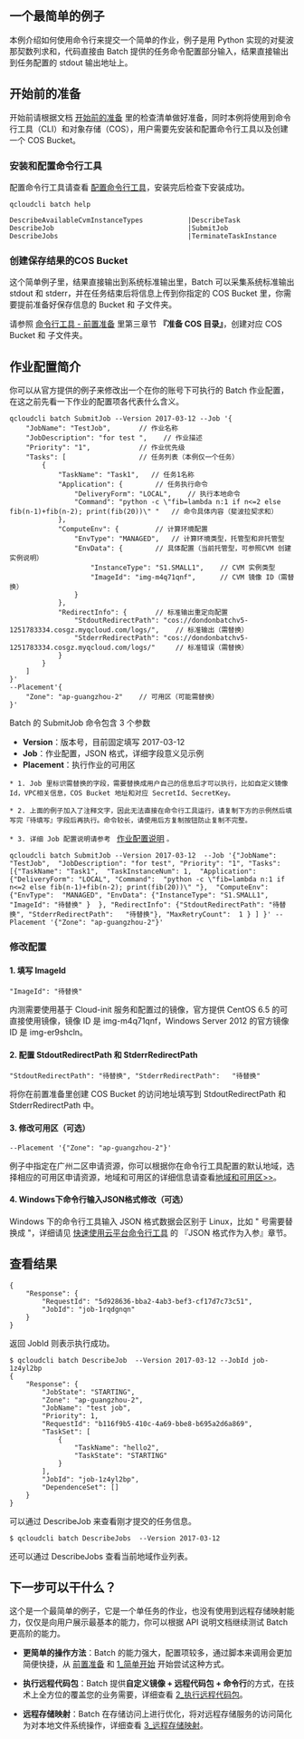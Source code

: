 
## 一个最简单的例子
本例介绍如何使用命令行来提交一个简单的作业，例子是用 Python 实现的对斐波那契数列求和，代码直接由 Batch 提供的任务命令配置部分输入，结果直接输出到任务配置的 stdout 输出地址上。

## 开始前的准备
开始前请根据文档 [开始前的准备](
/doc/product/599/10807) 里的检查清单做好准备，同时本例将使用到命令行工具（CLI）和对象存储（COS），用户需要先安装和配置命令行工具以及创建一个 COS Bucket。

### 安装和配置命令行工具
配置命令行工具请查看 [配置命令行工具](/doc/product/440/6184)，安装完后检查下安装成功。
```
qcloudcli batch help

DescribeAvailableCvmInstanceTypes       	|DescribeTask
DescribeJob                             	|SubmitJob
DescribeJobs                            	|TerminateTaskInstance
```

### 创建保存结果的COS Bucket

这个简单例子里，结果直接输出到系统标准输出里，Batch 可以采集系统标准输出 stdout 和 stderr，并在任务结束后将信息上传到你指定的 COS Bucket 里，你需要提前准备好保存信息的 Bucket 和 子文件夹。

请参照 [命令行工具 - 前置准备](/doc/product/599/10548) 里第三章节 **『准备 COS 目录』**，创建对应 COS Bucket 和 子文件夹。

## 作业配置简介

你可以从官方提供的例子来修改出一个在你的账号下可执行的 Batch 作业配置，在这之前先看一下作业的配置项各代表什么含义。

```
qcloudcli batch SubmitJob --Version 2017-03-12 --Job '{
    "JobName": "TestJob",       // 作业名称
    "JobDescription": "for test ",    // 作业描述
    "Priority": "1",            // 作业优先级
    "Tasks": [                  // 任务列表（本例仅一个任务）
        {
            "TaskName": "Task1",   // 任务1名称
            "Application": {        // 任务执行命令
                "DeliveryForm": "LOCAL",    // 执行本地命令
                "Command": "python -c \"fib=lambda n:1 if n<=2 else fib(n-1)+fib(n-2); print(fib(20))\" "   // 命令具体内容（斐波拉契求和）
            },
            "ComputeEnv": {         // 计算环境配置
                "EnvType": "MANAGED",   // 计算环境类型，托管型和非托管型
                "EnvData": {        // 具体配置（当前托管型，可参照CVM 创建实例说明）
                    "InstanceType": "S1.SMALL1",    // CVM 实例类型
                    "ImageId": "img-m4q71qnf",      // CVM 镜像 ID（需替换）
                }
            },
            "RedirectInfo": {       // 标准输出重定向配置           
                "StdoutRedirectPath": "cos://dondonbatchv5-1251783334.cosgz.myqcloud.com/logs/",    // 标准输出（需替换）
                "StderrRedirectPath": "cos://dondonbatchv5-1251783334.cosgz.myqcloud.com/logs/"     // 标准错误（需替换）
            }
        }
    ]
}'
--Placement'{
    "Zone": "ap-guangzhou-2"    // 可用区（可能需替换）
}'
```

Batch 的 SubmitJob 命令包含 3 个参数
* **Version**：版本号，目前固定填写 2017-03-12
* **Job**：作业配置，JSON 格式，详细字段意义见示例
* **Placement**：执行作业的可用区

``* 1. Job 里标识需替换的字段，需要替换成用户自己的信息后才可以执行，比如自定义镜像 Id，VPC相关信息，COS Bucket 地址和对应 SecretId、SecretKey。``

``* 2. 上面的例子加入了注释文字，因此无法直接在命令行工具运行，请复制下方的示例然后填写完『待填写』字段后再执行。命令较长，请使用后方复制按钮防止复制不完整。``

``* 3. 详细 Job 配置说明请参考 `` [作业配置说明](http://tce.fsphere.cn/document/product/599/11040) ``。``

```
qcloudcli batch SubmitJob --Version 2017-03-12  --Job '{"JobName": "TestJob",  "JobDescription": "for test", "Priority": "1", "Tasks": [{"TaskName": "Task1",  "TaskInstanceNum": 1,  "Application": {"DeliveryForm": "LOCAL", "Command":  "python -c \"fib=lambda n:1 if n<=2 else fib(n-1)+fib(n-2); print(fib(20))\" "},  "ComputeEnv": {"EnvType":  "MANAGED", "EnvData": {"InstanceType": "S1.SMALL1",  "ImageId": "待替换" }  }, "RedirectInfo": {"StdoutRedirectPath": "待替换", "StderrRedirectPath":   "待替换"}, "MaxRetryCount":  1 } ] }' --Placement '{"Zone": "ap-guangzhou-2"}'
```

### 修改配置

#### 1. 填写 ImageId
```"ImageId": "待替换"```

内测需要使用基于 Cloud-init 服务和配置过的镜像，官方提供 CentOS 6.5 的可直接使用镜像，镜像 ID 是 img-m4q71qnf，Windows Server 2012 的官方镜像 ID 是 img-er9shcln。

#### 2. 配置 StdoutRedirectPath 和 StderrRedirectPath
```"StdoutRedirectPath": "待替换", "StderrRedirectPath":   "待替换"```

将你在前置准备里创建 COS Bucket 的访问地址填写到 StdoutRedirectPath 和 StderrRedirectPath 中。

#### 3. 修改可用区（可选）
```
--Placement '{"Zone": "ap-guangzhou-2"}'
```

例子中指定在广州二区申请资源，你可以根据你在命令行工具配置的默认地域，选择相应的可用区申请资源，地域和可用区的详细信息请查看[地域和可用区>>](/doc/product/213/6091)。

#### 4. Windows下命令行输入JSON格式修改（可选）
Windows 下的命令行工具输入 JSON 格式数据会区别于 Linux，比如 " 号需要替换成 \"，详细请见 [快速使用云平台命令行工具](/doc/product/440/6185) 的 『JSON 格式作为入参』章节。

## 查看结果

```
{
    "Response": {
        "RequestId": "5d928636-bba2-4ab3-bef3-cf17d7c73c51",
        "JobId": "job-1rqdgnqn"
    }
}
```
返回 JobId 则表示执行成功。

```
$ qcloudcli batch DescribeJob  --Version 2017-03-12 --JobId job-1z4yl2bp
{
    "Response": {
        "JobState": "STARTING",
        "Zone": "ap-guangzhou-2",
        "JobName": "test job",
        "Priority": 1,
        "RequestId": "b116f9b5-410c-4a69-bbe8-b695a2d6a869",
        "TaskSet": [
            {
                "TaskName": "hello2",
                "TaskState": "STARTING"
            }
        ],
        "JobId": "job-1z4yl2bp",
        "DependenceSet": []
    }
}
```
可以通过 DescribeJob 来查看刚才提交的任务信息。

```
$ qcloudcli batch DescribeJobs  --Version 2017-03-12
```
还可以通过 DescribeJobs 查看当前地域作业列表。

## 下一步可以干什么？

这个是一个最简单的例子，它是一个单任务的作业，也没有使用到远程存储映射能力，仅仅是向用户展示最基本的能力，你可以根据 API 说明文档继续测试 Batch 更高阶的能力。

* **更简单的操作方法**：Batch 的能力强大，配置项较多，通过脚本来调用会更加简便快捷，从 [前置准备](/doc/product/599/10548) 和 [1_简单开始](/doc/product/599/10551) 开始尝试这种方式。

* **执行远程代码包**：Batch 提供**自定义镜像 + 远程代码包 + 命令行**的方式，在技术上全方位的覆盖您的业务需要，详细查看 [2_执行远程代码包](/doc/product/599/10552)。

* **远程存储映射**：Batch 在存储访问上进行优化，将对远程存储服务的访问简化为对本地文件系统操作，详细查看 [3_远程存储映射](/doc/product/599/10983)。
